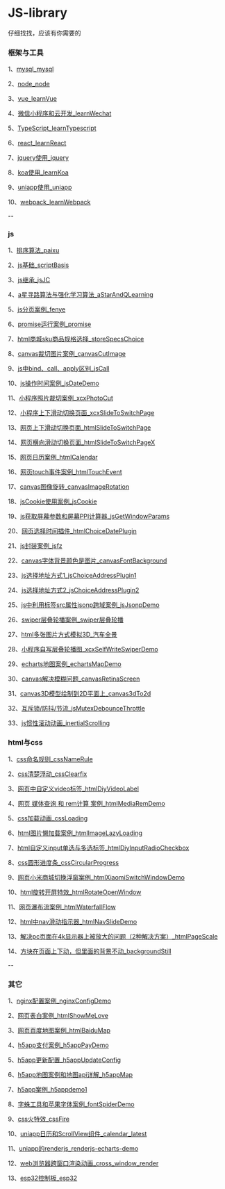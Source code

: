 # JS-library

仔细找找，应该有你需要的

### 框架与工具

1、[mysql_mysql](/mysql)

2、[node_node](/node)

3、[vue_learnVue](/learnVue)

4、[微信小程序和云开发_learnWechat](/learnWechat)

5、[TypeScript_learnTypescript](/learnTypescript)

6、[react_learnReact](/learnReact)

7、[jquery使用_jquery](/jquery)

8、[koa使用_learnKoa](/learnKoa)

9、[uniapp使用_uniapp](/uniapp)

10、[webpack_learnWebpack](/learnWebpack)

--

### js

1、[排序算法_paixu](/paixu)

2、[js基础_scriptBasis](/scriptBasis)

3、[js继承_jsJC](/jsJC)

4、[a星寻路算法与强化学习算法_aStarAndQLearning](/aStarAndQLearning)

5、[js分页案例_fenye](/fenye)

6、[promise运行案例_promise](/promise)

7、[html商城sku商品规格选择_storeSpecsChoice](/storeSpecsChoice)

8、[canvas裁切图片案例_canvasCutImage](/canvasCutImage)

9、[js中bind、call、apply区别_jsCall](/jsCall)

10、[js操作时间案例_jsDateDemo](/jsDateDemo)

11、[小程序照片裁切案例_xcxPhotoCut](/xcxPhotoCut)

12、[小程序上下滑动切换页面_xcxSlideToSwitchPage](/xcxSlideToSwitchPage)

13、[网页上下滑动切换页面_htmlSlideToSwitchPage](/htmlSlideToSwitchPage)

14、[网页横向滑动切换页面_htmlSlideToSwitchPageX](/htmlSlideToSwitchPageX)

15、[网页日历案例_htmlCalendar](/htmlCalendar)

16、[网页touch事件案例_htmlTouchEvent](/htmlTouchEvent)

17、[canvas图像旋转_canvasImageRotation](/canvasImageRotation)

18、[jsCookie使用案例_jsCookie](/jsCookie)

19、[js获取屏幕参数和屏幕PPI计算器_jsGetWindowParams](/jsGetWindowParams)

20、[网页选择时间插件_htmlChoiceDatePlugin](/htmlChoiceDatePlugin)

21、[js封装案例_jsfz](/jsfz)

22、[canvas字体背景颜色是图片_canvasFontBackground](/canvasFontBackground)

23、[js选择地址方式1_jsChoiceAddressPlugin1](/jsChoiceAddressPlugin1)

24、[js选择地址方式2_jsChoiceAddressPlugin2](/jsChoiceAddressPlugin2)

25、[js中利用标签src属性jsonp跨域案例_jsJsonpDemo](/jsJsonpDemo)

26、[swiper层叠轮播案例_swiper层叠轮播](/swiper层叠轮播)

27、[html多张图片方式模拟3D_汽车全景](/汽车全景)

28、[小程序自写层叠轮播图_xcxSelfWriteSwiperDemo](/xcxSelfWriteSwiperDemo)

29、[echarts地图案例_echartsMapDemo](/echartsMapDemo)

30、[canvas解决模糊问题_canvasRetinaScreen](/canvasRetinaScreen)

31、[canvas3D模型绘制到2D平面上_canvas3dTo2d](/canvas3dTo2d)

32、[互斥锁/防抖/节流_jsMutexDebounceThrottle](/jsMutexDebounceThrottle)

33、[js惯性滚动动画_inertialScrolling](/inertialScrolling)

### html与css

1、[css命名规则_cssNameRule](/cssNameRule)

2、[css清楚浮动_cssClearfix](/cssClearfix)

3、[网页中自定义video标签_htmlDiyVideoLabel](/htmlDiyVideoLabel)

4、[网页 媒体查询 和 rem计算 案例_htmlMediaRemDemo](/htmlMediaRemDemo)

5、[css加载动画_cssLoading](/cssLoading)

6、[html图片懒加载案例_htmlImageLazyLoading](/htmlImageLazyLoading)

7、[html自定义input单选与多选标签_htmlDiyInputRadioCheckbox](/htmlDiyInputRadioCheckbox)

8、[css圆形进度条_cssCircularProgress](/cssCircularProgress)

9、[网页小米商城切换浮窗案例_htmlXiaomiSwitchWindowDemo](/htmlXiaomiSwitchWindowDemo)

10、[html旋转开屏特效_htmlRotateOpenWindow](/htmlRotateOpenWindow)

11、[网页瀑布流案例_htmlWaterfallFlow](/htmlWaterfallFlow)

12、[html中nav滑动指示器_htmlNavSlideDemo](/htmlNavSlideDemo)

13、[解决pc页面在4k显示器上被放大的问题（2种解决方案）_htmlPageScale](/htmlPageScale)

14、[方块在页面上下动，但里面的背景不动_backgroundStill](/backgroundStill)

--

### 其它

1、[nginx配置案例_nginxConfigDemo](/nginxConfigDemo)

2、[网页表白案例_htmlShowMeLove](/htmlShowMeLove)

3、[网页百度地图案例_htmlBaiduMap](/htmlBaiduMap)

4、[h5app支付案例_h5appPayDemo](/h5appPayDemo)

5、[h5app更新配置_h5appUpdateConfig](/h5appUpdateConfig)

6、[h5app地图案例和地图api详解_h5appMap](/h5appMap)

7、[h5app案例_h5appdemo1](/h5appdemo1)

8、[字蛛工具和苹果字体案例_fontSpiderDemo](/fontSpiderDemo)

9、[css火特效_cssFire](/cssFire)

10、[uniapp日历和ScrollView组件_calendar_latest](/calendar_latest)

11、[uniapp的renderjs_renderjs-echarts-demo](/renderjs-echarts-demo)

12、[web浏览器跨窗口渲染动画_cross_window_render](/cross_window_render)

13、[esp32控制板_esp32](/esp32)
